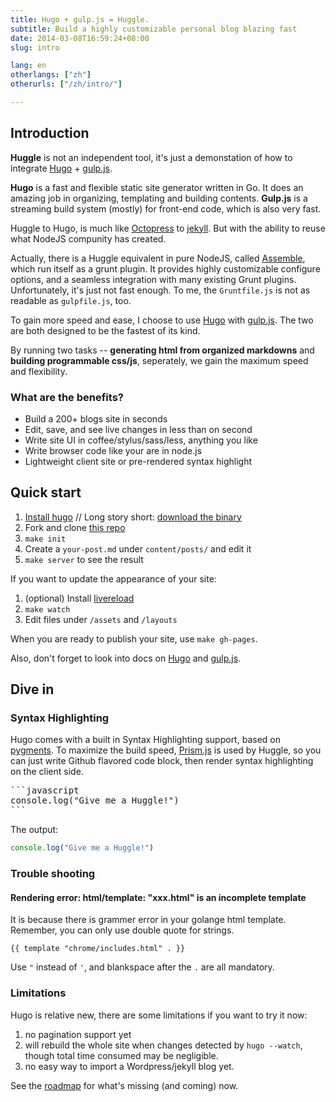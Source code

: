 ```yaml
---
title: Hugo + gulp.js = Huggle.
subtitle: Build a highly customizable personal blog blazing fast
date: 2014-03-08T16:59:24+08:00
slug: intro

lang: en
otherlangs: ["zh"]
otherurls: ["/zh/intro/"]

---
```


## Introduction

**Huggle** is not an independent tool, it's just a demonstation of how to integrate
[Hugo](http://hugo.spf13.com/) + [gulp.js](http://gulpjs.com/).

**Hugo** is a fast and flexible static site generator written in Go.
It does an amazing job in organizing, templating and building contents.
**Gulp.js** is a streaming build system (mostly) for front-end code, which is also very fast.

Huggle to Hugo, is much like [Octopress](http://octopress.org/) to [jekyll](http://jekyllrb.com/).
But with the ability to reuse what NodeJS compunity has created.

Actually, there is a Huggle equivalent in pure NodeJS, called [Assemble](http://assemble.io/),
which run itself as a grunt plugin. It provides highly customizable configure options,
and a seamless integration with many existing Grunt plugins. Unfortunately, it's just not fast enough.
To me, the `Gruntfile.js` is not as readable as `gulpfile.js`, too.

To gain more speed and ease, I choose to use 
[Hugo](http://hugo.spf13.com/) with [gulp.js](http://gulpjs.com/). The two are both designed to be
the fastest of its kind.

By running two tasks -- **generating html from organized markdowns** and
**building programmable css/js**, seperately, we gain the maximum speed and flexibility.

### What are the benefits?

- Build a 200+ blogs site in seconds
- Edit, save, and see live changes in less than on second
- Write site UI in coffee/stylus/sass/less, anything you like
- Write browser code like your are in node.js
- Lightweight client site or pre-rendered syntax highlight

## Quick start

1. [Install hugo](http://hugo.spf13.com/overview/installing) //
   Long story short: [download the binary](https://github.com/spf13/hugo/releases)
1. Fork and clone [this repo](https://github.com/ktmud/huggle)
1. `make init`
1. Create a `your-post.md` under `content/posts/` and edit it
1. `make server` to see the result

If you want to update the appearance of your site:

1. (optional) Install [livereload](https://chrome.google.com/webstore/detail/livereload/jnihajbhpnppcggbcgedagnkighmdlei)
1. `make watch`
1. Edit files under `/assets` and `/layouts`

When you are ready to publish your site, use `make gh-pages`.

Also, don't forget to look into docs on [Hugo](http://hugo.spf13.com/) and [gulp.js](http://gulpjs.com/).

## Dive in

### Syntax Highlighting

Hugo comes with a built in Syntax Highlighting support, based on [pygments](http://pygments.org/).
To maximize the build speed, [Prism.js](http://prismjs.com/) is used by Huggle, so you can just write Github flavored
code block, then render syntax highlighting on the client side.

<pre class="language-markdown">
```javascript
console.log("Give me a Huggle!")
```
</pre>

The output:

```javascript
console.log("Give me a Huggle!")
```

### Trouble shooting

#### Rendering error: html/template: "xxx.html" is an incomplete template

It is because there is grammer error in your golange html template.
Remember, you can only use double quote for strings.

```gotmpl
{{ template "chrome/includes.html" . }}
```

Use `"` instead of `'`, and blankspace after the `.` are all mandatory.


### Limitations

Hugo is relative new, there are some limitations if you want to try it now:

1. no pagination support yet
2. will rebuild the whole site when changes detected by `hugo --watch`,
   though total time consumed may be negligible.
3. no easy way to import a Wordpress/jekyll blog yet.

See the [roadmap][1] for what's missing (and coming) now.

[1]: https://github.com/spf13/hugo/blob/master/docs/content/meta/roadmap.md


